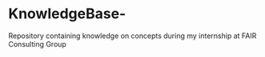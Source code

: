 # KnowledgeBase-
Repository containing knowledge on concepts during my internship at FAIR Consulting Group 
